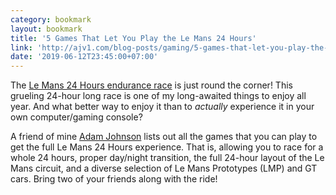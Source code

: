 ```yaml
---
category: bookmark
layout: bookmark
title: '5 Games That Let You Play the Le Mans 24 Hours'
link: 'http://ajv1.com/blog-posts/gaming/5-games-that-let-you-play-the-le-mans-24-hours/'
date: '2019-06-12T23:45:00+07:00'
---
```


The [Le Mans 24 Hours endurance race](https://en.wikipedia.org/wiki/24_Hours_of_Le_Mans) is just round the corner! This grueling 24-hour long race is one of my long-awaited things to enjoy all year. And what better way to enjoy it than to _actually_ experience it in your own computer/gaming console?

A friend of mine [Adam Johnson](https://twitter.com/AJCantFail) lists out all the games that you can play to get the full Le Mans 24 Hours experience. That is, allowing you to race for a whole 24 hours, proper day/night transition, the full 24-hour layout of the Le Mans circuit, and a diverse selection of Le Mans Prototypes (LMP) and GT cars. Bring two of your friends along with the ride!
